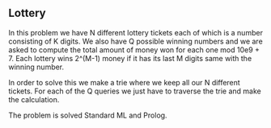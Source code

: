 ## Lottery
In this problem we have N different lottery tickets each of which is a number consisting of K digits. We also have Q possible winning numbers and we are asked to compute the total amount of money won for each one mod 10e9 + 7. Each lottery wins 2^(M-1) money if it has its last M digits same with the winning number.

In order to solve this we make a trie where we keep all our N different tickets. For each of the Q queries we just have to traverse the trie and make the calculation.

The problem is solved Standard ML and Prolog.
